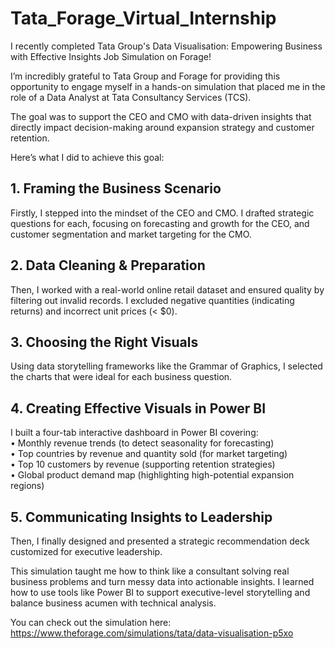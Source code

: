 # Tata_Forage_Virtual_Internship

I recently completed Tata Group's Data Visualisation: Empowering Business with Effective Insights Job Simulation on Forage!

I’m incredibly grateful to Tata Group and Forage for providing this opportunity to engage myself in a hands-on simulation that placed me in the role of a Data Analyst at Tata Consultancy Services (TCS).

The goal was to support the CEO and CMO with data-driven insights that directly impact decision-making around expansion strategy and customer retention.

Here’s what I did to achieve this goal:

## 1. Framing the Business Scenario
Firstly, I stepped into the mindset of the CEO and CMO. I drafted strategic questions for each, focusing on forecasting and growth for the CEO, and customer segmentation and market targeting for the CMO.

## 2. Data Cleaning & Preparation
Then, I worked with a real-world online retail dataset and ensured quality by filtering out invalid records. I excluded negative quantities (indicating returns) and incorrect unit prices (< $0).

## 3. Choosing the Right Visuals
Using data storytelling frameworks like the Grammar of Graphics, I selected the charts that were ideal for each business question.

## 4. Creating Effective Visuals in Power BI
I built a four-tab interactive dashboard in Power BI covering:
<br>• Monthly revenue trends (to detect seasonality for forecasting)
<br>• Top countries by revenue and quantity sold (for market targeting)
<br>• Top 10 customers by revenue (supporting retention strategies)
<br>• Global product demand map (highlighting high-potential expansion regions)

## 5. Communicating Insights to Leadership
Then, I finally designed and presented a strategic recommendation deck customized for executive leadership.

This simulation taught me how to think like a consultant solving real business problems and turn messy data into actionable insights.
I learned how to use tools like Power BI to support executive-level storytelling and balance business acumen with technical analysis.

You can check out the simulation here: https://www.theforage.com/simulations/tata/data-visualisation-p5xo
